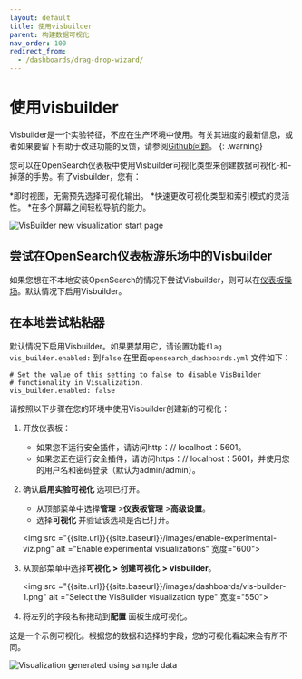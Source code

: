 ```yaml
---
layout: default
title: 使用visbuilder
parent: 构建数据可视化
nav_order: 100
redirect_from:
  - /dashboards/drag-drop-wizard/
---
```


# 使用visbuilder

Visbuilder是一个实验特征，不应在生产环境中使用。有关其进度的最新信息，或者如果要留下有助于改进功能的反馈，请参阅[Github问题](https://github.com/opensearch-project/OpenSearch-Dashboards/issues/2280)。
{: .warning}

您可以在OpenSearch仪表板中使用Visbuilder可视化类型来创建数据可视化-和-掉落的手势。有了visbuilder，您有：

*即时视图，无需预先选择可视化输出。
*快速更改可视化类型和索引模式的灵活性。
*在多个屏幕之间轻松导航的能力。

<img src="{{site.url}}{{site.baseurl}}/images/dashboards/vis-builder-2.png" alt="VisBuilder new visualization start page">

## 尝试在OpenSearch仪表板游乐场中的Visbuilder

如果您想在不本地安装OpenSearch的情况下尝试Visbuilder，则可以在[仪表板操场](https://playground.opensearch.org/app/vis-builder#/)。默认情况下启用Visbuilder。

## 在本地尝试粘粘器

默认情况下启用Visbuilder。如果要禁用它，请设置功能`flag vis_builder.enabled:` 到`false` 在里面`opensearch_dashboards.yml` 文件如下：

```
# Set the value of this setting to false to disable VisBuilder
# functionality in Visualization.
vis_builder.enabled: false
``` 

请按照以下步骤在您的环境中使用Visbuilder创建新的可视化：

1. 开放仪表板：
    - 如果您不运行安全插件，请访问http：// localhost：5601。
    - 如果您正在运行安全插件，请访问https：// localhost：5601，并使用您的用户名和密码登录（默认为admin/admin）。

2. 确认**启用实验可视化** 选项已打开。
   - 从顶部菜单中选择**管理** >**仪表板管理** >**高级设置**。
   - 选择**可视化** 并验证该选项是否已打开。
   
   <img src ="{{site.url}}{{site.baseurl}}/images/enable-experimental-viz.png" alt ="Enable experimental visualizations" 宽度="600">

3. 从顶部菜单中选择**可视化** **>** **创建可视化** **>** **visbuilder**。

   <img src ="{{site.url}}{{site.baseurl}}/images/dashboards/vis-builder-1.png" alt ="Select the VisBuilder visualization type" 宽度="550">

4. 将左列的字段名称拖动到**配置** 面板生成可视化。

这是一个示例可视化。根据您的数据和选择的字段，您的可视化看起来会有所不同。

<img src="{{site.url}}{{site.baseurl}}/images/drag-drop-generated-viz.png" alt="Visualization generated using sample data">


